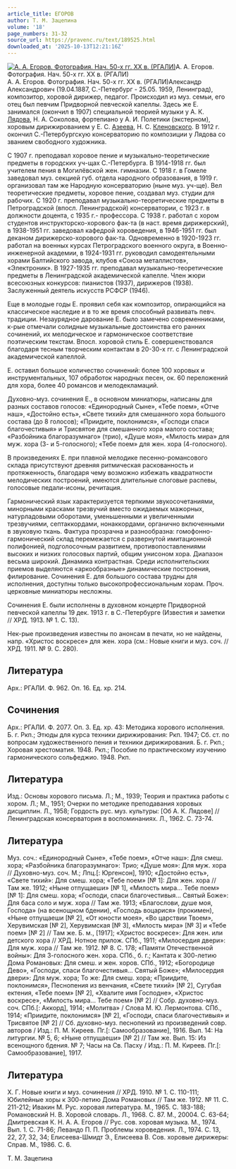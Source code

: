 ```yaml
---
article_title: ЕГОРОВ
author: Т. М. Зацепина
volume: '18'
page_numbers: 31-32
source_url: https://pravenc.ru/text/189525.html
downloaded_at: '2025-10-13T12:21:16Z'
---
```


[![А. А. Егоров. Фотография. Нач. 50-х гг. XX в. (РГАЛИ)](https://pravenc.ru/data/727/491/1234/i200.jpg "Кликните для увеличения картинки")](https://pravenc.ru/data/727/491/1234/i400.jpg)А. А. Егоров. Фотография. Нач. 50-х гг. XX в. (РГАЛИ)  
А. А. Егоров. Фотография. Нач. 50-х гг. XX в. (РГАЛИ)Александр Александрович (19.04.1887, С.-Петербург - 25.05. 1959, Ленинград), композитор, хоровой дирижер, педагог. Происходил из муз. семьи, его отец был певчим Придворной певческой капеллы. Здесь же Е. занимался (окончил в 1907) специальной теорией музыки у А. К. [Лядова](https://pravenc.ru/text/Лядова.html), Н. А. Соколова, фортепиано у А. И. Полетики (экстерном), хоровым дирижированием у Е. С. [Азеева](https://pravenc.ru/text/Азеева.html), Н. С. [Кленовского](https://pravenc.ru/text/Кленовского.html). В 1912 г. окончил С.-Петербургскую консерваторию по композиции у Лядова со званием свободного художника.

С 1907 г. преподавал хоровое пение и музыкально-теоретические предметы в городских уч-щах С.-Петербурга. В 1914-1918 гг. был учителем пения в Могилёвской жен. гимназии. С 1918 г. в Гомеле заведовал муз. секцией губ. отдела народного образования, в 1919 г. организовал там же Народную консерваторию (ныне муз. уч-ще). Вел теоретические предметы, хоровое пение, создавал муз. студии для рабочих. С 1920 г. преподавал музыкально-теоретические предметы в Петроградской (впосл. Ленинградской) консерватории, с 1923 г. в должности доцента, с 1935 г.- профессора. С 1938 г. работал с хором студентов инструкторско-хорового фак-та (в наст. время дирижерский), в 1938-1951 гг. заведовал кафедрой хороведения, в 1946-1951 гг. был деканом дирижерско-хорового фак-та. Одновременно в 1920-1923 гг. работал на военных курсах Петроградского военного округа, в Военно-инженерной академии, в 1924-1931 гг. руководил самодеятельными хорами Балтийского завода, клубов «Союза металлистов», «Электроник». В 1927-1935 гг. преподавал музыкально-теоретические предметы в Ленинградской академической капелле. Член жюри всесоюзных конкурсов: пианистов (1937), дирижеров (1938). Заслуженный деятель искусств РСФСР (1946).

Еще в молодые годы Е. проявил себя как композитор, опирающийся на классическое наследие и в то же время способный развивать певч. традиции. Незаурядное дарование Е. было замечено современниками, к-рые отмечали солидные музыкальные достоинства его ранних сочинений, их мелодическое и гармоническое соответствие поэтическим текстам. Впосл. хоровой стиль Е. совершенствовался благодаря тесным творческим контактам в 20-30-х гг. с Ленинградской академической капеллой.

Е. оставил большое количество сочинений: более 100 хоровых и инструментальных, 107 обработок народных песен, ок. 60 переложений для хора, более 40 романсов и мелодекламаций.

Духовно-муз. сочинения Е., в основном миниатюры, написаны для разных составов голосов: «Единородный Сыне», «Тебе поем», «Отче наш», «Достойно есть», «Свете тихий» для смешанного хора большого состава (до 8 голосов); «Приидите, поклонимся», «Господи спаси благочестивыя» и Трисвятое для смешанного хора малого состава; «Разбойника благоразумнаго» (трио), «Душе моя», «Милость мира» для муж. хора (3- и 5-голосного); «Тебе поем» для жен. хора (4-голосного).

В произведениях Е. при плавной мелодике песенно-романсового склада присутствуют древняя ритмическая раскованность и протяженность, благодаря чему возможно избежать квадратности мелодических построений, имеются длительные слоговые распевы, голосовые педали-исоны, речитация.

Гармонический язык характеризуется терпкими звукосочетаниями, минорными красками трезвучий вместо ожидаемых мажорных, натурладовыми оборотами, уменьшенными и увеличенными трезвучиями, септаккордами, нонаккордами, органично включенными в звуковую ткань. Фактура прозрачна и разнообразна: гомофонно-гармонический склад перемежается с развернутой имитационной полифонией, подголосочным развитием, противопоставлениями высоких и низких голосовых партий, общим унисоном хора. Диапазон весьма широкий. Динамика контрастная. Среди исполнительских приемов выделяются «аркообразные» динамические построения, филирование. Сочинения Е. для большого состава трудны для исполнения, доступны только высокопрофессиональным хорам. Проч. церковные миниатюры несложны.

Сочинения Е. были исполнены в духовном концерте Придворной певческой капеллы 19 дек. 1913 г. в С.-Петербурге (Известия и заметки // ХРД. 1913. № 1. С. 13).

Нек-рые произведения известны по анонсам в печати, но не найдены, напр. «Христос воскресе» для жен. хора (см.: Новые книги и муз. соч. // ХРД. 1911. № 9. С. 280).

## Литература

Арх.: РГАЛИ. Ф. 962. Оп. 16. Ед. хр. 214.

## Сочинения

Арх.: РГАЛИ. Ф. 2077. Оп. 3. Ед. хр. 43: Методика хорового исполнения. Б. г. Ркп.; Этюды для курса техники дирижирования: Ркп. 1947; Сб. ст. по вопросам художественного пения и техники дирижирования. Б. г. Ркп.; Хоровая хрестоматия. 1948. Ркп.; Пособие по практическому изучению гармонического сольфеджио. 1948. Ркп.

## Литература

Изд.: Основы хорового письма. Л.; М., 1939; Теория и практика работы с хором. Л.; М., 1951; Очерки по методике преподавания хоровых дисциплин. Л., 1958; Гордость рус. муз. культуры: [Об А. К. Лядове] // Ленинградская консерватория в воспоминаниях. Л., 1962. С. 73-74.

## Литература

Муз. соч.: «Единородный Сыне», «Тебе поем», «Отче наш»: Для смеш. хора; «Разбойника благоразумнаго»: Трио; «Душе моя»: Для муж. хора // Духовно-муз. соч. М.; Лпц.[: Юргенсон], 1910; «Достойно есть», «Свете тихий»: Для смеш. хора; «Тебе поем» [№ 1]: Для жен. хора // Там же. 1912; «Ныне отпущаеши» [№ 1], «Милость мира... Тебе поем» [№ 1]: Для смеш. хора; «Господи, спаси благочестивыя... Святый Боже»: Для баса соло и муж. хора // Там же. 1913; «Благослови, душе моя, Господа» (на всенощном бдении), «Господь воцарися» (прокимен), «Ныне отпущаеши [№ 2], «От юности моея», «Во царствии Твоем», Херувимская [№ 2], Херувимская [№ 3], «Милость мира» [№ 3] и «Тебе поем» [№ 2] // Там же. Б. м., [1917]; «Христос воскресе»: Для жен. или детского хора // ХРД. Нотное прилож. СПб., 1911; «Милосердия двери»: Для муж. хора // Там же. 1912. № 8. С. 178; «Памяти Отечественной войны»: Для 3-голосного жен. хора. СПб., б. г.; Кантата к 300-летию Дома Романовых: Для смеш. и жен. хоров. СПб., 1912; «Богородице Дево», «Господи, спаси благочестивыя... Святый Боже»; «Милосердия двери»: Для муж. хора; То же: Для смеш. хора; «Приидите, поклонимся», Песнопения из венчания, «Свете тихий» [№ 2], Сугубая ектения, «Тебе поем» [№ 2], «Хвалите имя Господне», «Христос воскресе», «Милость мира... Тебе поем» [№ 2] // Собр. духовно-муз. соч. СПб.[: Аккорд], 1914; «Молитва» / Слова М. Ю. Лермонтова. СПб., 1914; «Приидите, поклонимся» [№ 2], «Господи, спаси благочестивыя» и Трисвятое [№ 2] // Сб. духовно-муз. песнопений из произведений совр. авторов / Изд.: П. М. Киреев. Пг.[: Самообразование], 1916. Вып. 14: На литургии. № 5, 6; «Ныне отпущаеши» [№ 2] // Там же. Вып. 15: Из всенощного бдения. № 7; Часы на Св. Пасху / Изд.: П. М. Киреев. Пг.[: Самообразование], 1917.

## Литература

Х. Г. Новые книги и муз. сочинения // ХРД. 1910. № 1. С. 110-111; Юбилейные хоры к 300-летию Дома Романовых // Там же. 1912. № 11. С. 211-212; Ивакин М. Рус. хоровая литература. М., 1965. С. 183-188; Романовский Н. В. Хоровой словарь. Л., 1968. С. 87. М., 20004. С. 63-64; Дмитревская К. Н. А. А. Егоров // Рус. сов. хоровая музыка. М., 1974. Вып. 1. С. 71-86; Левандо П. П. Проблемы хороведения. Л., 1974. С. 13, 22, 27, 32, 34; Елисеева-Шмидт Э., Елисеева В. Сов. хоровые дирижеры: Справ. М., 1986. С. 6.

Т. М. Зацепина
